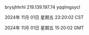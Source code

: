 brysjhhrhl 219.139.197.74 yqqlmgsycl

2024年 11月 01日 星期五 23:20:02 CST

2024年 11月 01日 星期五 15:20:02 GMT
